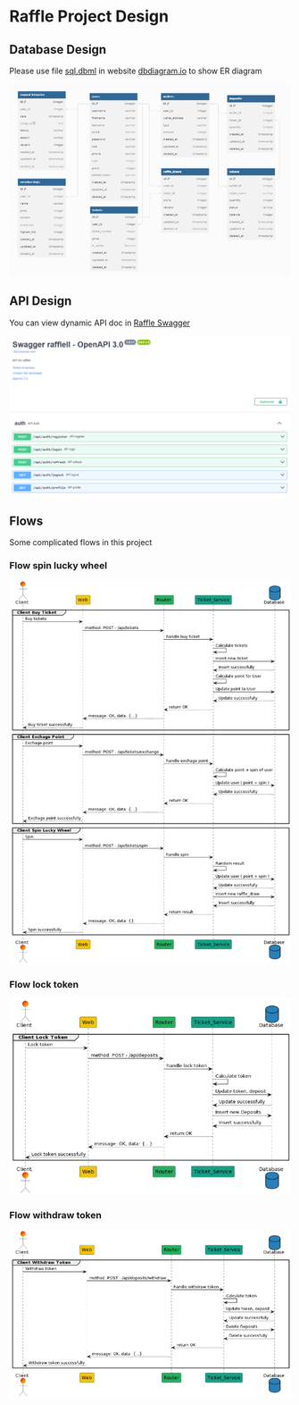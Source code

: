 # Raffle Project Design

## Database Design

Please use file [sql.dbml](/docs/sql.dbml) in website [dbdiagram.io](https://dbdiagram.io/d) to show ER diagram

![This is an alt text.](/images/database.png "This is a sample image.")


## API Design

You can view dynamic API doc in [Raffle Swagger](https://nddmanh.github.io/raffle-api)

![This is an alt text.](/images/swagger.png "This is a sample image.")


## Flows
Some complicated flows in this project

### Flow spin lucky wheel

![This is an alt text.](/images/flow-spin-lucky-wheel.png "This is a sample image.")

### Flow lock token

![This is an alt text.](/images/flow-lock-token.png "This is a sample image.")

### Flow withdraw token

![This is an alt text.](/images/flow-withdraw-token.png "This is a sample image.")
